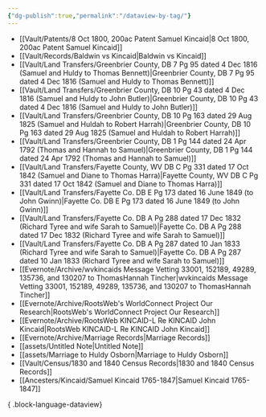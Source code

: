 ```yaml
---
{"dg-publish":true,"permalink":"/dataview-by-tag/"}
---
```




- [[Vault/Patents/8 Oct 1800, 200ac Patent Samuel Kincaid\|8 Oct 1800, 200ac Patent Samuel Kincaid]]
- [[Vault/Records/Baldwin vs Kincaid\|Baldwin vs Kincaid]]
- [[Vault/Land Transfers/Greenbrier County, DB 7 Pg 95 dated 4 Dec 1816 (Samuel and Huldy to Thomas Bennett)\|Greenbrier County, DB 7 Pg 95 dated 4 Dec 1816 (Samuel and Huldy to Thomas Bennett)]]
- [[Vault/Land Transfers/Greenbrier County, DB 10 Pg 43 dated 4 Dec 1816 (Samuel and Huldy to John Butler)\|Greenbrier County, DB 10 Pg 43 dated 4 Dec 1816 (Samuel and Huldy to John Butler)]]
- [[Vault/Land Transfers/Greenbrier County, DB 10 Pg 163 dated 29 Aug 1825 (Samuel and Huldah to Robert Harrah)\|Greenbrier County, DB 10 Pg 163 dated 29 Aug 1825 (Samuel and Huldah to Robert Harrah)]]
- [[Vault/Land Transfers/Greenbrier County, DB 1 Pg 144 dated 24 Apr 1792 (Thomas and Hannah to Samuel)\|Greenbrier County, DB 1 Pg 144 dated 24 Apr 1792 (Thomas and Hannah to Samuel)]]
- [[Vault/Land Transfers/Fayette County, WV DB C Pg 331 dated 17 Oct 1842 (Samuel and Diane to Thomas Harra)\|Fayette County, WV DB C Pg 331 dated 17 Oct 1842 (Samuel and Diane to Thomas Harra)]]
- [[Vault/Land Transfers/Fayette Co. DB E Pg 173 dated 16 June 1849 (to John Gwinn)\|Fayette Co. DB E Pg 173 dated 16 June 1849 (to John Gwinn)]]
- [[Vault/Land Transfers/Fayette Co. DB A Pg 288 dated 17 Dec 1832 (Richard Tyree and wife Sarah to Samuel)\|Fayette Co. DB A Pg 288 dated 17 Dec 1832 (Richard Tyree and wife Sarah to Samuel)]]
- [[Vault/Land Transfers/Fayette Co. DB A Pg 287 dated 10 Jan 1833 (Richard Tyree and wife Sarah to Samuel)\|Fayette Co. DB A Pg 287 dated 10 Jan 1833 (Richard Tyree and wife Sarah to Samuel)]]
- [[Evernote/Archive/wvkincaids  Message Vetting 33001, 152189, 49289, 135736, and 130207 to ThomasHannah Tincher\|wvkincaids  Message Vetting 33001, 152189, 49289, 135736, and 130207 to ThomasHannah Tincher]]
- [[Evernote/Archive/RootsWeb's WorldConnect Project Our Research\|RootsWeb's WorldConnect Project Our Research]]
- [[Evernote/Archive/RootsWeb KINCAID-L Re KINCAID John Kincaid\|RootsWeb KINCAID-L Re KINCAID John Kincaid]]
- [[Evernote/Archive/Marriage Records\|Marriage Records]]
- [[assets/Untitled Note\|Untitled Note]]
- [[assets/Marriage to Huldy Osborn\|Marriage to Huldy Osborn]]
- [[Vault/Census/1830 and 1840 Census Records\|1830 and 1840 Census Records]]
- [[Ancesters/Kincaid/Samuel Kincaid 1765-1847\|Samuel Kincaid 1765-1847]]

{ .block-language-dataview}

